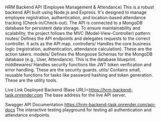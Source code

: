  HRM Backend API (Employee Management & Attendance)
 This is a robust backend API built using Node.js and Express. It's designed to manage employee registration, authentication, and location-based attendance tracking (Check-in/Check-out). The API is connected to a MongoDB database for persistent data storage.
 To ensure maintainability and scalability, the project follows the MVC (Model-View-Controller) pattern:
 routes/  Defines the API endpoints and delegates requests to the correct controller. It acts as the API map.
 controllers/  Handles the core business logic (registration, authentication, attendance calculation). These are the action takers.
 models/   Defines the Mongoose Schemas for the MongoDB database (e.g., User, Attendance). This is the database blueprint.
 middlewares/ Handles security functions like JWT token verification and error handling. These are the security guards.
 utils/  Contains small, reusable functions for tasks like password hashing and token generation. These are the utility tools.


Live Link
Deployed Backend (Base URL)=https://hrm-backend-task.onrender.com
The base address for the live API server.

Swagger API Documentation
https://hrm-backend-task.onrender.com/api-docs
The interactive testing playground for testing all authentication and attendance endpoints.

